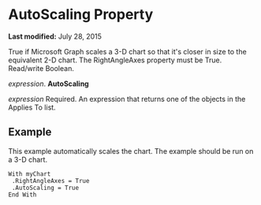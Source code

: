 
# AutoScaling Property

 **Last modified:** July 28, 2015

True if Microsoft Graph scales a 3-D chart so that it's closer in size to the equivalent 2-D chart. The RightAngleAxes property must be True. Read/write Boolean.

 _expression_. **AutoScaling**

 _expression_ Required. An expression that returns one of the objects in the Applies To list.

## Example

This example automatically scales the chart. The example should be run on a 3-D chart.


```
With myChart 
 .RightAngleAxes = True 
 .AutoScaling = True 
End With
```

